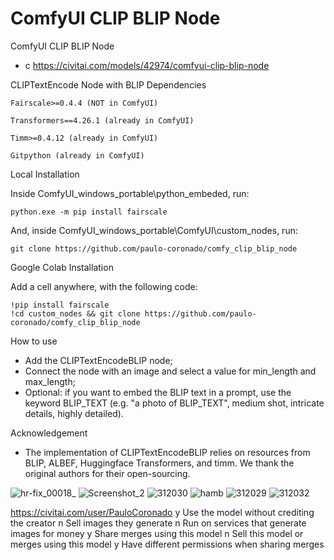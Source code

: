 ComfyUI CLIP BLIP Node
========================
ComfyUI CLIP BLIP Node
* c
https://civitai.com/models/42974/comfyui-clip-blip-node

CLIPTextEncode Node with BLIP
Dependencies

    Fairscale>=0.4.4 (NOT in ComfyUI)

    Transformers==4.26.1 (already in ComfyUI)

    Timm>=0.4.12 (already in ComfyUI)

    Gitpython (already in ComfyUI)

Local Installation

Inside ComfyUI_windows_portable\python_embeded, run:

    python.exe -m pip install fairscale

And, inside ComfyUI_windows_portable\ComfyUI\custom_nodes\, run:

    git clone https://github.com/paulo-coronado/comfy_clip_blip_node

Google Colab Installation

Add a cell anywhere, with the following code:

    !pip install fairscale
    !cd custom_nodes && git clone https://github.com/paulo-coronado/comfy_clip_blip_node

How to use

* Add the CLIPTextEncodeBLIP node;
* Connect the node with an image and select a value for min_length and max_length;
* Optional: if you want to embed the BLIP text in a prompt, use the keyword BLIP_TEXT (e.g. "a photo of BLIP_TEXT", medium shot, intricate details, highly detailed).

Acknowledgement
* The implementation of CLIPTextEncodeBLIP relies on resources from BLIP, ALBEF, Huggingface Transformers, and timm. We thank the original authors for their open-sourcing.

![hr-fix_00018_](../media/hr-fix_00018_.png)
![Screenshot_2](../media/Screenshot_2.png)
![312030](../media/312030.png)
![hamb](../media/hamb.png)
![312029](../media/312029.png)
![312032](../media/312032.png)

https://civitai.com/user/PauloCoronado
y Use the model without crediting the creator
n Sell images they generate
n Run on services that generate images for money
y Share merges using this model
n Sell this model or merges using this model
y Have different permissions when sharing merges
